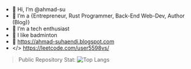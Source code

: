- 👋 Hi, I’m @ahmad-su
- 🌱 I’m a {Entrepreneur, Rust Programmer, Back-End Web-Dev, Author (Blog)}
- 💞️ I’m a tech enthusiast
- 🏸 I like badminton
- 👀 https://ahmad-suhaendi.blogspot.com
- </> https://leetcode.com/user5598vs/

> Public Repository Stat:
![Top Langs](https://github-readme-stats.vercel.app/api/top-langs/?username=ahmad-su&layout=compact)

<!---
ahmad-su/ahmad-su is a ✨ special ✨ repository because its `README.md` (this file) appears on your GitHub profile.
You can click the Preview link to take a look at your changes.
--->
